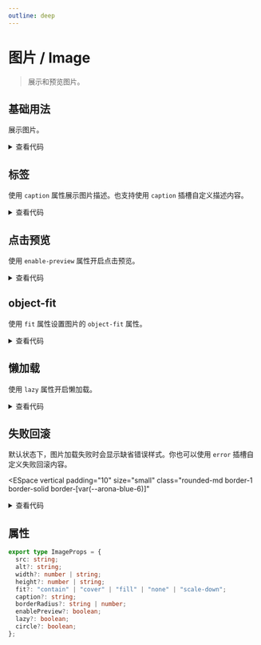 ```yaml
---
outline: deep
---
```


# 图片 / Image

> 展示和预览图片。

## 基础用法

展示图片。

<script setup lang="ts">
import EImage from "@eden-design/components/EImage.vue";
import EIconError from "@eden-design/components/icon/EIconError.vue";
import ESpace from "@eden-design/components/ESpace.vue";
import EText from "@eden-design/components/typography/EText.vue";
</script>

<ESpace vertical padding="10" size="small" class="rounded-md border-1 border-solid border-[var(--arona-blue-6)]">
  <ESpace align="end">
    <EImage src="https://s2.loli.net/2024/09/07/gvVuD6aqFNroPLe.jpg" width="128" height="128" />
    <EImage src="https://s2.loli.net/2024/09/07/gvVuD6aqFNroPLe.jpg" width="128" height="128" border-radius="10" />
    <EImage src="https://s2.loli.net/2024/09/07/gvVuD6aqFNroPLe.jpg" width="128" height="128" circle />
    <EImage
        src="https://example.com/image.jpg"
        width="128"
        height="128"
        circle
      />
  </ESpace>
</ESpace>

<details>
  <summary>查看代码</summary>

```vue
<template>
  <ESpace
    vertical
    padding="10"
    size="small"
    class="rounded-md border-1 border-solid border-[var(--arona-blue-6)]"
  >
    <ESpace align="end">
      <EImage
        src="https://s2.loli.net/2024/09/07/gvVuD6aqFNroPLe.jpg"
        width="128"
        height="128"
      />
      <EImage
        src="https://s2.loli.net/2024/09/07/gvVuD6aqFNroPLe.jpg"
        width="128"
        height="128"
        border-radius="10"
      />
      <EImage
        src="https://s2.loli.net/2024/09/07/gvVuD6aqFNroPLe.jpg"
        width="128"
        height="128"
        circle
      />
      <EImage src="https://example.com/image.jpg" width="128" height="128" />
    </ESpace>
  </ESpace>
</template>
```

</details>

## 标签

使用 `caption` 属性展示图片描述。也支持使用 `caption` 插槽自定义描述内容。

<ESpace vertical padding="10" size="small" class="rounded-md border-1 border-solid border-[var(--arona-blue-6)]">
  <ESpace align="end">
    <EImage src="https://s2.loli.net/2024/09/07/gvVuD6aqFNroPLe.jpg" width="128" height="128" caption="这是一张图片" />
    <EImage src="https://s2.loli.net/2024/09/07/gvVuD6aqFNroPLe.jpg" width="128" height="128">
      <template #caption>
        <EText
          :color="{
            from: 'var(--arona-blue-6)',
            to: 'var(--arona-blue-2)',
            deg: '45deg',
          }"
          >自定义描述
        </EText>
      </template>
    </EImage>
  </ESpace>
</ESpace>

<details>
  <summary>查看代码</summary>

```vue
<template>
  <ESpace
    vertical
    padding="10"
    size="small"
    class="rounded-md border-1 border-solid border-[var(--arona-blue-6)]"
  >
    <ESpace align="end">
      <EImage
        src="https://s2.loli.net/2024/09/07/gvVuD6aqFNroPLe.jpg"
        width="128"
        height="128"
        caption="这是一张图片"
      />
      <EImage
        src="https://s2.loli.net/2024/09/07/gvVuD6aqFNroPLe.jpg"
        width="128"
        height="128"
      >
        <template #caption>
          <EText
            :color="{
              from: 'var(--arona-blue-6)',
              to: 'var(--arona-blue-2)',
              deg: '45deg',
            }"
            >自定义描述
          </EText>
        </template>
      </EImage>
    </ESpace>
  </ESpace>
</template>
```

</details>

## 点击预览

使用 `enable-preview` 属性开启点击预览。

<ESpace vertical padding="10" size="small" class="rounded-md border-1 border-solid border-[var(--arona-blue-6)]">
  <ESpace align="end">
    <EImage src="https://s2.loli.net/2024/09/07/gvVuD6aqFNroPLe.jpg" width="128" height="128" enable-preview />
  </ESpace>
</ESpace>

<details>
  <summary>查看代码</summary>

```vue
<template>
  <ESpace
    vertical
    padding="10"
    size="small"
    class="rounded-md border-1 border-solid border-[var(--arona-blue-6)]"
  >
    <ESpace align="end">
      <EImage
        src="https://s2.loli.net/2024/09/07/gvVuD6aqFNroPLe.jpg"
        width="128"
        height="128"
        enable-preview
      />
    </ESpace>
  </ESpace>
</template>
```

</details>

## object-fit

使用 `fit` 属性设置图片的 `object-fit` 属性。

<ESpace>
  <div class="flex flex-col rounded border border-1 border-solid border-[var(--arona-blue-6)]">
    <EImage
      src="https://s2.loli.net/2024/09/07/gvVuD6aqFNroPLe.jpg"
      width="128"
      height="128"
      fit="contain"
      caption="contain"
    />
  </div>
  <div class="flex flex-col rounded border border-1 border-solid border-[var(--arona-blue-6)]">
    <EImage
      src="https://s2.loli.net/2024/09/07/gvVuD6aqFNroPLe.jpg"
      width="128"
      height="128"
      fit="cover"
      caption="cover"
    />
  </div>
  <div class="flex flex-col rounded border border-1 border-solid border-[var(--arona-blue-6)]">
    <EImage
      src="https://s2.loli.net/2024/09/07/gvVuD6aqFNroPLe.jpg"
      width="128"
      height="128"
      fit="fill"
      caption="fill"
    />
  </div>
  <div class="flex flex-col rounded border border-1 border-solid border-[var(--arona-blue-6)]">
    <EImage
      src="https://s2.loli.net/2024/09/07/gvVuD6aqFNroPLe.jpg"
      width="128"
      height="128"
      fit="none"
      caption="none"
    />
  </div>
  <div class="flex flex-col rounded border border-1 border-solid border-[var(--arona-blue-6)]">
    <EImage
      src="https://s2.loli.net/2024/09/07/gvVuD6aqFNroPLe.jpg"
      width="128"
      height="128"
      fit="scale-down"
      caption="scale-down"
    />
  </div>
</ESpace>

<details>
  <summary>查看代码</summary>

```vue
<template>
  <ESpace>
    <div
      class="flex flex-col rounded border border-1 border-solid border-[var(--arona-blue-6)]"
    >
      <EImage
        src="https://s2.loli.net/2024/09/07/gvVuD6aqFNroPLe.jpg"
        width="128"
        height="128"
        fit="contain"
        caption="contain"
      />
    </div>
    <div
      class="flex flex-col rounded border border-1 border-solid border-[var(--arona-blue-6)]"
    >
      <EImage
        src="https://s2.loli.net/2024/09/07/gvVuD6aqFNroPLe.jpg"
        width="128"
        height="128"
        fit="cover"
        caption="cover"
      />
    </div>
    <div
      class="flex flex-col rounded border border-1 border-solid border-[var(--arona-blue-6)]"
    >
      <EImage
        src="https://s2.loli.net/2024/09/07/gvVuD6aqFNroPLe.jpg"
        width="128"
        height="128"
        fit="fill"
        caption="fill"
      />
    </div>
    <div
      class="flex flex-col rounded border border-1 border-solid border-[var(--arona-blue-6)]"
    >
      <EImage
        src="https://s2.loli.net/2024/09/07/gvVuD6aqFNroPLe.jpg"
        width="128"
        height="128"
        fit="none"
        caption="none"
      />
    </div>
    <div
      class="flex flex-col rounded border border-1 border-solid border-[var(--arona-blue-6)]"
    >
      <EImage
        src="https://s2.loli.net/2024/09/07/gvVuD6aqFNroPLe.jpg"
        width="128"
        height="128"
        fit="scale-down"
        caption="scale-down"
      />
    </div>
  </ESpace>
</template>
```

</details>

## 懒加载

使用 `lazy` 属性开启懒加载。

<ESpace vertical padding="10" size="small" class="rounded-md border-1 border-solid border-[var(--arona-blue-6)]">
  <ESpace align="end">
    <EImage src="https://s2.loli.net/2024/09/07/gvVuD6aqFNroPLe.jpg" width="128" height="128" lazy />
  </ESpace>
</ESpace>

<details>
  <summary>查看代码</summary>

```vue
<template>
  <ESpace
    vertical
    padding="10"
    size="small"
    class="rounded-md border-1 border-solid border-[var(--arona-blue-6)]"
  >
    <ESpace align="end">
      <EImage
        src="https://s2.loli.net/2024/09/07/gvVuD6aqFNroPLe.jpg"
        width="128"
        height="128"
        lazy
      />
    </ESpace>
  </ESpace>
</template>
```

</details>

## 失败回滚

默认状态下，图片加载失败时会显示缺省错误样式。你也可以使用 `error` 插槽自定义失败回滚内容。

<ESpace
  vertical
  padding="10"
  size="small"
  class="rounded-md border-1 border-solid border-[var(--arona-blue-6)]"
>
  <ESpace align="end">
    <EImage src="https://example.com/image.jpg" width="128" height="128" />
    <EImage src="https://example.com/image.jpg" width="128" height="128">
      <template #error>
        <div class="grid [grid-template-areas:image] place-items-center">
          <EImage
            class="[grid-area:image]"
            src="https://s2.loli.net/2024/09/07/gvVuD6aqFNroPLe.jpg"
            width="128"
            height="128"
          />
          <EText class="[grid-area:image]">自定义回滚内容</EText>
        </div>
      </template>
    </EImage>
  </ESpace>
</ESpace>

<details>
  <summary>查看代码</summary>

```vue
<template>
  <ESpace
    vertical
    padding="10"
    size="small"
    class="rounded-md border-1 border-solid border-[var(--arona-blue-6)]"
  >
    <ESpace align="end">
      <EImage src="https://example.com/image.jpg" width="128" height="128" />
      <EImage src="https://example.com/image.jpg" width="128" height="128">
        <template #error>
          <div class="grid [grid-template-areas:image] place-items-center">
            <EImage
              class="[grid-area:image]"
              src="https://s2.loli.net/2024/09/07/gvVuD6aqFNroPLe.jpg"
              width="128"
              height="128"
            />
            <EText class="[grid-area:image]">自定义回滚内容</EText>
          </div>
        </template>
      </EImage>
    </ESpace>
  </ESpace>
</template>
```

</details>

## 属性

```ts
export type ImageProps = {
  src: string;
  alt?: string;
  width?: number | string;
  height?: number | string;
  fit?: "contain" | "cover" | "fill" | "none" | "scale-down";
  caption?: string;
  borderRadius?: string | number;
  enablePreview?: boolean;
  lazy?: boolean;
  circle?: boolean;
};
```
